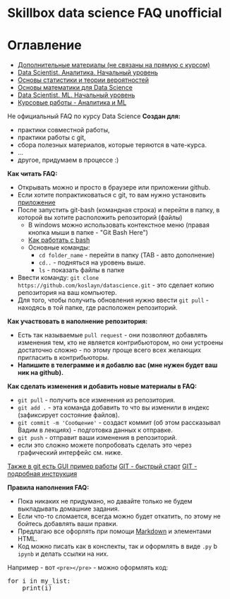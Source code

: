 # Skillbox data science FAQ unofficial

# Оглавление
* [Дополнительные материалы (не связаны на прямую с курсом)](DS_extra_material.md)
* [Data Scientist. Аналитика. Начальный уровень](DS_01_analytics_basic.md)
* [Основы статистики и теории вероятностей](DS_01_statistics_and_probability_theory.md)
* [Основы математики для Data Science](DS_01_math.md)
* [Data Scientist. ML. Начальный уровень](DS_01_ML_basic.md)
* [Курсовые работы - Аналитика и ML](DS_Course_Works.md)

Не официальный FAQ по курсу Data Science
**Создан для:**
* практики совместной работы,
* практики работы с git,
* сбора полезных материалов, которые теряются в чате-курса.
* ...
* другое, придумаем в процессе :)

**Как читать FAQ:**
* Открывать можно и просто в браузере или приложении github.
* Если хотите попрактиковаться с git, то вам нужно установить [приложение](https://git-scm.com/downloads)
* После запустить git-bash (командная строка) и перейти в папку, в которой вы хотите расположить репозиторий (файлы)
  * В windows можно использовать контекстное меню (правая кнопка мыши в папке - "Git Bash Here")
  * [Как работать с bash](https://tproger.ru/translations/bash-cheatsheet/)
  * Основные команды:
    * `cd folder_name` - перейти в папку (TAB - авто дополнение)
    * `cd..` - подняться на уровень выше.
    * `ls` - показать файлы в папке
* Ввести команду: `git clone https://github.com/koslayn/datascience.git` - это сделает копию репозитория на ваш компьютер.
* Для того, чтобы получить обновления нужно ввести `git pull` - находясь в той папке, где расположен репозиторий.

**Как участвовать в наполнение репозитория:**
* Есть так называемые `pull request` - они позволяют добавлять изменения тем, кто не является контрибьютором, но они устроены достаточно сложно - по этому проще всего всех желающих пригласить в контрибьюторы.
* **Напишите в телеграмме и я добавлю вас (мне нужен будет ваш ник на github).**

**Как сделать изменения и добавить новые материалы в FAQ:**
* `git pull` - получить все изменения из репозитория.
* `git add .` - эта команда добавить то что вы изменили в индекс (зафиксирует состояние файлов).
* `git commit -m 'Сообщение'` - создаст коммит (об этом рассказывал Вадим в лекциях) - подготовка данных к отправке.
* `git push` - отправит ваши изменения в репозиторий.
* если это сложно можете попробовать сделать это через графический интерфейс см. ниже.

[Также в git есть GUI пример работы](https://www.youtube.com/watch?v=kzLz5E486Pk)
[GIT - быстрый старт](https://tproger.ru/translations/git-quick-start/)
[GIT - подробная инструкция](https://tproger.ru/translations/beginner-git-cheatsheet/)

**Правила наполнения  FAQ:**
* Пока никаких не придумано, но давайте только не будем выкладывать домашние задания.
* Если что-то сломается, всегда можно будет откатить, по этому не бойтесь добавлять ваши правки.
* Предлагаю все офорлять при помощи [Markdown](https://guides.hexlet.io/markdown/) и элементами HTML.
* Код можно писать как в конспекты, так и оформлять в виде `.py` b `ipynb` и делать ссылки на них.
  
Например - вот `<pre></pre>` - можно оформлять код:
<pre>
for i in my_list:
    print(i)
</pre>
